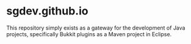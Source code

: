 sgdev.github.io
===============

This repository simply exists as a gateway for the development of Java projects, specifically Bukkit plugins as a Maven project in Eclipse.
